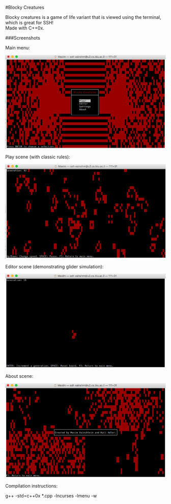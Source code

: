 #Blocky Creatures

Blocky creatures is a game of life variant that is viewed using the terminal, which is great for SSH!
<br>
Made with C++0x.

###Screenshots

Main menu:

![alt tag](https://github.com/MaximV88/Block-Creatures/blob/master/Images/image1.png)

Play scene (with classic rules):

![alt tag](https://github.com/MaximV88/Block-Creatures/blob/master/Images/image2.png)

Editor scene (demonstrating glider simulation):

![alt tag](https://github.com/MaximV88/Block-Creatures/blob/master/Images/image3.png)

About scene:

![alt tag](https://github.com/MaximV88/Block-Creatures/blob/master/Images/image4.png)

Compilation instructions:

g++ -std=c++0x *.cpp -lncurses -lmenu -w
